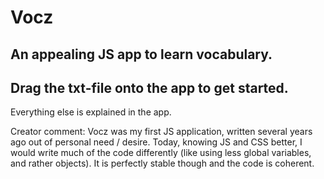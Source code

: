 # Vocz
## An appealing JS app to learn vocabulary.

## Drag the txt-file onto the app to get started.
Everything else is explained in the app.

Creator comment: Vocz was my first JS application, written several years ago out of personal need / desire. Today, knowing JS and CSS better, I would write much of the code differently (like using less global variables, and rather objects). It is perfectly stable though and the code is coherent.
